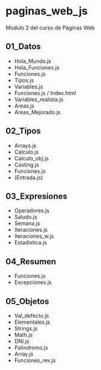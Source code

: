 # paginas_web_js
Modulo 2 del curso de Páginas Web

## 01_Datos

- Hola_Mundo.js
- Hola_Funciones.js
- Funciones.js
- Tipos.js
- Variables.js
- Funciones.js / Index.html
- Variables_realista.js
- Areas.js
- Areas_Mejorado.js

## 02_Tipos

- Arrays.js
- Calculo.js
- Calculo_obj.js
- Casting.js
- Funciones.js
- (Entrada.js)

## 03_Expresiones

- Operadores.js
- Saludo.js
- Semana.js
- Iteraciones.js
- Iteraciones_w.js
- Estadistica.js

## 04_Resumen

- Funciones.js
- Excepciones.js

## 05_Objetos

- Val_defecto.js
- Elementales.js
- Strings.js
- Math.js
- DNI.js
- Palindromo.js
- Array.js
- Funciones_rev.js
